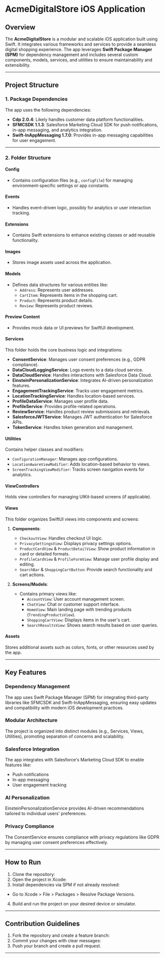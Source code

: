 # AcmeDigitalStore iOS Application

## Overview

The **AcmeDigitalStore** is a modular and scalable iOS application built using Swift. It integrates various frameworks and services to provide a seamless digital shopping experience. The app leverages **Swift Package Manager (SPM)** for dependency management and includes several custom components, models, services, and utilities to ensure maintainability and extensibility.

---

## Project Structure

### **1. Package Dependencies**
The app uses the following dependencies:
- **Cdp 2.0.4**: Likely handles customer data platform functionalities.
- **SFMCSDK 1.1.3**: Salesforce Marketing Cloud SDK for push notifications, in-app messaging, and analytics integration.
- **Swift-InAppMessaging 1.7.0**: Provides in-app messaging capabilities for user engagement.

---

### **2. Folder Structure**

#### **Config**
- Contains configuration files (e.g., `configFile`) for managing environment-specific settings or app constants.

#### **Events**
- Handles event-driven logic, possibly for analytics or user interaction tracking.

#### **Extensions**
- Contains Swift extensions to enhance existing classes or add reusable functionality.

#### **Images**
- Stores image assets used across the application.

#### **Models**
- Defines data structures for various entities like:
  - `Address`: Represents user addresses.
  - `CartItem`: Represents items in the shopping cart.
  - `Product`: Represents product details.
  - `Review`: Represents product reviews.

#### **Preview Content**
- Provides mock data or UI previews for SwiftUI development.

#### **Services**
This folder holds the core business logic and integrations:
- **ConsentService**: Manages user consent preferences (e.g., GDPR compliance).
- **DataCloudLoggingService**: Logs events to a data cloud service.
- **DataCloudService**: Handles interactions with Salesforce Data Cloud.
- **EinsteinPersonalizationService**: Integrates AI-driven personalization features.
- **EngagementTrackingService**: Tracks user engagement metrics.
- **LocationTrackingService**: Handles location-based services.
- **ProfileDataService**: Manages user profile data.
- **ProfileService**: Provides profile-related operations.
- **ReviewService**: Handles product review submissions and retrievals.
- **SalesforceJWTService**: Manages JWT authentication for Salesforce APIs.
- **TokenService**: Handles token generation and management.

#### **Utilities**
Contains helper classes and modifiers:
- `ConfigurationManager`: Manages app configurations.
- `LocationAwareViewModifier`: Adds location-based behavior to views.
- `ScreenTrackingViewModifier`: Tracks screen navigation events for analytics.

#### **ViewControllers**
Holds view controllers for managing UIKit-based screens (if applicable).

#### **Views**
This folder organizes SwiftUI views into components and screens:
1. **Components**:
   - `CheckoutView`: Handles checkout UI logic.
   - `PrivacySettingsView`: Displays privacy settings options.
   - `ProductCardView` & `ProductDetailView`: Show product information in card or detailed formats.
   - `ProfileCardView` & `ProfileFormView`: Manage user profile display and editing.
   - `SearchBar` & `ShoppingCartButton`: Provide search functionality and cart actions.

2. **Screens/Models**:
   - Contains primary views like:
     - `AccountView`: User account management screen.
     - `ChatView`: Chat or customer support interface.
     - `HomeView`: Main landing page with trending products (`TrendingProductsView`).
     - `ShoppingCartView`: Displays items in the user's cart.
     - `SearchResultsView`: Shows search results based on user queries.

#### **Assets**
Stores additional assets such as colors, fonts, or other resources used by the app.

---

## Key Features

### Dependency Management
The app uses Swift Package Manager (SPM) for integrating third-party libraries like SFMCSDK and Swift-InAppMessaging, ensuring easy updates and compatibility with modern iOS development practices.

### Modular Architecture
The project is organized into distinct modules (e.g., Services, Views, Utilities), promoting separation of concerns and scalability.

### Salesforce Integration
The app integrates with Salesforce's Marketing Cloud SDK to enable features like:
- Push notifications
- In-app messaging
- User engagement tracking

### AI Personalization
EinsteinPersonalizationService provides AI-driven recommendations tailored to individual users' preferences.

### Privacy Compliance
The ConsentService ensures compliance with privacy regulations like GDPR by managing user consent preferences effectively.

---

## How to Run

1. Clone the repository:
2. Open the project in Xcode:
3. Install dependencies via SPM if not already resolved:
- Go to Xcode > File > Packages > Resolve Package Versions.

4. Build and run the project on your desired device or simulator.

---

## Contribution Guidelines

1. Fork the repository and create a feature branch:
2. Commit your changes with clear messages:
3. Push your branch and create a pull request.

---

